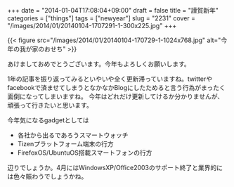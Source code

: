 +++
date = "2014-01-04T17:08:04+09:00"
draft = false
title = "謹賀新年"
categories = ["things"]
tags = ["newyear"]
slug = "2231"
cover = "/images/2014/01/20140104-1707291-1-300x225.jpg"
+++

{{< figure src="/images/2014/01/20140104-170729-1-1024x768.jpg" alt="今年の我が家のおせち" >}}

あけましておめでとうございます。今年もよろしくお願いします。

1年の記事を振り返ってみるといやいや全く更新滞っていますね。twitterやfacebookで済ませてしまうとなかなかBlogにしたためると言う行為がまったく面倒になってしまいますね。
今年はどれだけ更新してけるか分かりませんが、頑張って行きたいと思います。

今年気になるgadgetとしては
<ul>
	<li>各社から出るであろうスマートウォッチ</li>
	<li>Tizenプラットフォーム端末の行方</li>
	<li>FirefoxOS/UbuntuOS搭載スマートフォンの行方</li>
</ul>
辺りでしょうか。4月にはWindowsXP/Office2003のサポート終了と業界的には色々賑わうでしょうかね。
